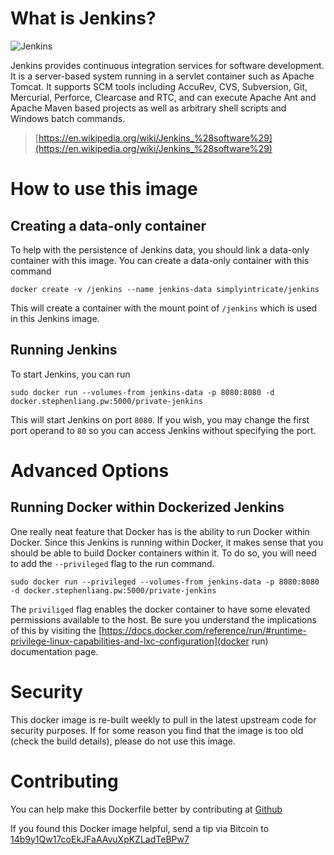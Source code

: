 # What is Jenkins?

![Jenkins](https://raw.githubusercontent.com/stephenliang/jenkins-dockerfile/master/logo.png)

Jenkins provides continuous integration services for software development. It is a server-based system running in a servlet container such as Apache Tomcat. It supports SCM tools including AccuRev, CVS, Subversion, Git, Mercurial, Perforce, Clearcase and RTC, and can execute Apache Ant and Apache Maven based projects as well as arbitrary shell scripts and Windows batch commands. 

> [https://en.wikipedia.org/wiki/Jenkins_%28software%29](https://en.wikipedia.org/wiki/Jenkins_%28software%29)

# How to use this image

## Creating a data-only container

To help with the persistence of Jenkins data, you should link a data-only container with this image. You can create a data-only container with this command

	docker create -v /jenkins --name jenkins-data simplyintricate/jenkins

This will create a container with the mount point of `/jenkins` which is used in this Jenkins image.

## Running Jenkins

To start Jenkins, you can run 

	sudo docker run --volumes-from jenkins-data -p 8080:8080 -d docker.stephenliang.pw:5000/private-jenkins

This will start Jenkins on port `8080`. If you wish, you may change the first port operand to `80` so you can access Jenkins without specifying the port.

# Advanced Options

## Running Docker within Dockerized Jenkins

One really neat feature that Docker has is the ability to run Docker within Docker. Since this Jenkins is running within Docker, it makes sense that you should be able to build Docker containers within it. To do so, you will need to add the `--privileged` flag to the run command.

	sudo docker run --privileged --volumes-from jenkins-data -p 8080:8080 -d docker.stephenliang.pw:5000/private-jenkins

The `priviliged` flag enables the docker container to have some elevated permissions available to the host. Be sure you understand the implications of this by visiting the [https://docs.docker.com/reference/run/#runtime-privilege-linux-capabilities-and-lxc-configuration](docker run) documentation page.

# Security

This docker image is re-built weekly to pull in the latest upstream code for security purposes. If for some reason you find that the image is too old (check the build details), please do not use this image.

# Contributing

You can help make this Dockerfile better by contributing at [Github](https://github.com/stephenliang/jenkins-dockerfile)

If you found this Docker image helpful, send a tip via Bitcoin to [14b9y1Qw17coEkJFaAAvuXpKZLadTeBPw7](bitcoin:14b9y1Qw17coEkJFaAAvuXpKZLadTeBPw7)
